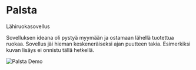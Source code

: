 # Palsta
Lähiruokasovellus

Sovelluksen ideana oli pystyä myymään ja ostamaan lähellä tuotettua ruokaa.
Sovellus jäi hieman keskeneräiseksi ajan puutteen takia. Esimerkiksi kuvan lisäys ei
onnistu tällä hetkellä.

![Palsta Demo](Palsta_demo.gif)

